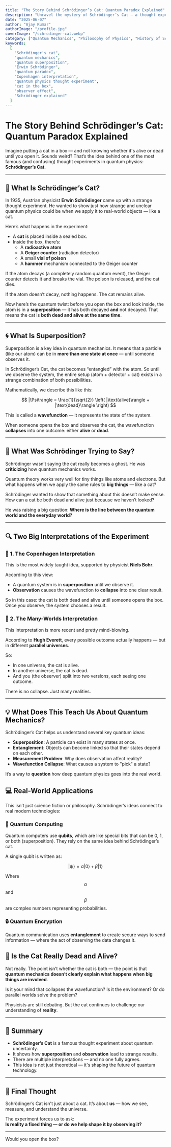 ```yaml
---
title: "The Story Behind Schrödinger’s Cat: Quantum Paradox Explained"
description: "Unravel the mystery of Schrödinger’s Cat — a thought experiment that challenges our understanding of reality, observation, and quantum superposition."
date: "2025-06-07"
author: "Ajay Kumar"
authorImage: "/profile.jpg"
coverImage: "/schrodinger-cat.webp"
category: ["Quantum Mechanics", "Philosophy of Physics", "History of Science"]
keywords:
  [
    "Schrödinger's cat",
    "quantum mechanics",
    "quantum superposition",
    "Erwin Schrödinger",
    "quantum paradox",
    "Copenhagen interpretation",
    "quantum physics thought experiment",
    "cat in the box",
    "observer effect",
    "Schrödinger explained"
  ]
---
```



# The Story Behind Schrödinger’s Cat: Quantum Paradox Explained

Imagine putting a cat in a box — and not knowing whether it's alive or dead until you open it. Sounds weird? That’s the idea behind one of the most famous (and confusing) thought experiments in quantum physics: **Schrödinger’s Cat**.

---

## 🧠 What Is Schrödinger’s Cat?

In 1935, Austrian physicist **Erwin Schrödinger** came up with a strange thought experiment. He wanted to show just how strange and unclear quantum physics could be when we apply it to real-world objects — like a cat.

Here’s what happens in the experiment:

- A **cat** is placed inside a sealed box.
- Inside the box, there’s:
  - A **radioactive atom**
  - A **Geiger counter** (radiation detector)
  - A small **vial of poison**
  - A **hammer** mechanism connected to the Geiger counter

If the atom decays (a completely random quantum event), the Geiger counter detects it and breaks the vial. The poison is released, and the cat dies.

If the atom doesn’t decay, nothing happens. The cat remains alive.

Now here’s the quantum twist: before you open the box and look inside, the atom is in a **superposition** — it has both decayed **and** not decayed. That means the cat is **both dead and alive at the same time**.

---

## 🌀 What Is Superposition?

Superposition is a key idea in quantum mechanics. It means that a particle (like our atom) can be in **more than one state at once** — until someone observes it.

In Schrödinger’s Cat, the cat becomes “entangled” with the atom. So until we observe the system, the entire setup (atom + detector + cat) exists in a strange combination of both possibilities.

Mathematically, we describe this like this:

$$
|\Psi\rangle = \frac{1}{\sqrt{2}} \left( |\text{alive}\rangle + |\text{dead}\rangle \right)
$$

This is called a **wavefunction** — it represents the state of the system.

When someone opens the box and observes the cat, the wavefunction **collapses** into one outcome: either **alive** or **dead**.

---

## 🧪 What Was Schrödinger Trying to Say?

Schrödinger wasn’t saying the cat really becomes a ghost. He was **criticizing** how quantum mechanics works.

Quantum theory works very well for tiny things like atoms and electrons. But what happens when we apply the same rules to **big things** — like a cat?

Schrödinger wanted to show that something about this doesn’t make sense. How can a cat be both dead and alive just because we haven’t looked?

He was raising a big question: **Where is the line between the quantum world and the everyday world?**

---

## 🔍 Two Big Interpretations of the Experiment

### 🧾 1. The Copenhagen Interpretation

This is the most widely taught idea, supported by physicist **Niels Bohr**.

According to this view:
- A quantum system is in **superposition** until we observe it.
- **Observation** causes the wavefunction to **collapse** into one clear result.

So in this case: the cat is both dead and alive until someone opens the box. Once you observe, the system chooses a result.

### 🌌 2. The Many-Worlds Interpretation

This interpretation is more recent and pretty mind-blowing.

According to **Hugh Everett**, every possible outcome actually happens — but in different **parallel universes**.

So:
- In one universe, the cat is alive.
- In another universe, the cat is dead.
- And you (the observer) split into two versions, each seeing one outcome.

There is no collapse. Just many realities.

---

## 💡 What Does This Teach Us About Quantum Mechanics?

Schrödinger’s Cat helps us understand several key quantum ideas:

- **Superposition**: A particle can exist in many states at once.
- **Entanglement**: Objects can become linked so that their states depend on each other.
- **Measurement Problem**: Why does observation affect reality?
- **Wavefunction Collapse**: What causes a system to "pick" a state?

It’s a way to **question** how deep quantum physics goes into the real world.


## 💻 Real-World Applications

This isn’t just science fiction or philosophy. Schrödinger’s ideas connect to real modern technologies:

### 🔐 Quantum Computing

Quantum computers use **qubits**, which are like special bits that can be 0, 1, or both (superposition). They rely on the same idea behind Schrödinger’s cat.

A single qubit is written as:

$$
|\psi\rangle = \alpha|0\rangle + \beta|1\rangle
$$

Where $$ \alpha $$ and $$ \beta $$ are complex numbers representing probabilities.

### 🔒 Quantum Encryption

Quantum communication uses **entanglement** to create secure ways to send information — where the act of observing the data changes it.


## 🧩 Is the Cat Really Dead and Alive?

Not really. The point isn’t whether the cat is both — the point is that **quantum mechanics doesn’t clearly explain what happens when big things are involved**.

Is it your mind that collapses the wavefunction? Is it the environment? Or do parallel worlds solve the problem?

Physicists are still debating. But the cat continues to challenge our understanding of **reality**.

---

## 📌 Summary

- **Schrödinger’s Cat** is a famous thought experiment about quantum uncertainty.
- It shows how **superposition** and **observation** lead to strange results.
- There are multiple interpretations — and no one fully agrees.
- This idea is not just theoretical — it's shaping the future of quantum technology.

---

## 🤔 Final Thought

Schrödinger’s Cat isn't just about a cat. It’s about **us** — how we see, measure, and understand the universe.

The experiment forces us to ask:  
**Is reality a fixed thing — or do we help shape it by observing it?**

---

Would you open the box?

